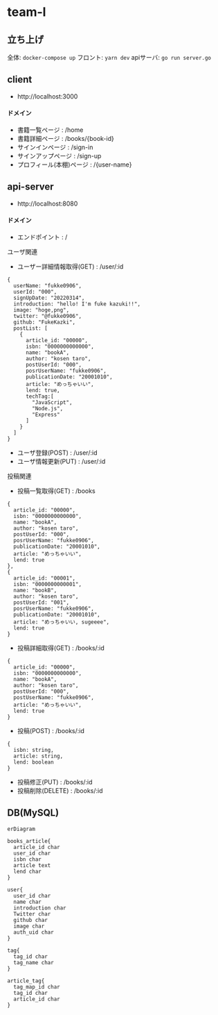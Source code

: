 # team-l

## 立ち上げ
全体: ```docker-compose up```
フロント: ```yarn dev```
apiサーバ: ```go run server.go```

## client
- http://localhost:3000
#### ドメイン

- 書籍一覧ページ : /home 
- 書籍詳細ページ : /books/{book-id}
- サインインページ : /sign-in
- サインアップページ : /sign-up
- プロフィール(本棚)ページ : /{user-name}

## api-server
- http://localhost:8080

#### ドメイン

- エンドポイント : /

ユーザ関連
- ユーザー詳細情報取得(GET) : /user/:id
```
{
  userName: "fukke0906",
  userId: "000",
  signUpDate: "20220314",
  introduction: "hello! I'm fuke kazuki!!",
  image: "hoge,png",
  twitter: "@fukke0906",
  github: "FukeKazki",
  postList: [
    {
      article_id: "00000",
      isbn: "0000000000000",
      name: "bookA",
      author: "kosen taro",
      postUserId: "000",
      posrUserName: "fukke0906",
      publicationDate: "20001010",
      article: "めっちゃいい",
      lend: true,
      techTag:[
        "JavaScript",
        "Node.js",
        "Express"
      ]
    }
  ]
}
```
- ユーザ登録(POST) : /user/:id
- ユーザ情報更新(PUT) : /user/:id

投稿関連
- 投稿一覧取得(GET) : /books
```
{
  article_id: "00000",
  isbn: "0000000000000",
  name: "bookA",
  author: "kosen taro",
  postUserId: "000",
  posrUserName: "fukke0906",
  publicationDate: "20001010",
  article: "めっちゃいい",
  lend: true
},
{
  article_id: "00001",
  isbn: "0000000000001",
  name: "bookB",
  author: "kosen taro",
  postUserId: "001",
  posrUserName: "fukke0906",
  publicationDate: "20001010",
  article: "めっちゃいい, sugeeee",
  lend: true
}
```
- 投稿詳細取得(GET) : /books/:id
```
{
  article_id: "00000",
  isbn: "0000000000000",
  name: "bookA",
  author: "kosen taro",
  postUserId: "000",
  postUserName: "fukke0906",
  article: "めっちゃいい",
  lend: true
}
```
- 投稿(POST) : /books/:id
```
{
  isbn: string,
  article: string,
  lend: boolean
}
```
- 投稿修正(PUT) : /books/:id
- 投稿削除(DELETE) : /books/:id


## DB(MySQL)

```mermaid
erDiagram

books_article{
  article_id char
  user_id char
  isbn char
  article text 
  lend char
}

user{
  user_id char
  name char
  introduction char
  Twitter char
  github char
  image char
  auth_uid char
}

tag{
  tag_id char
  tag_name char
}

article_tag{
  tag_map_id char
  tag_id char
  article_id char
}

```
